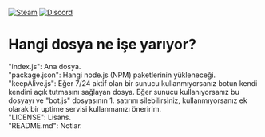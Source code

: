 [![Steam](https://img.shields.io/badge/donate-steam-blue?logo=Steam&style=flat-square)](https://steamcommunity.com/tradeoffer/new/?partner=434566573&token=g789u6Uv)
[![Discord](https://discord.com/api/guilds/817779288296128512/widget.png)](https://discord.gg/fJGtmKbuQB)
  
# Hangi dosya ne işe yarıyor?  
"index.js": Ana dosya.  
"package.json": Hangi node.js (NPM) paketlerinin yükleneceği.  
"keepAlive.js": Eğer 7/24 aktif olan bir sunucu kullanmıyorsanız botun kendi kendini açık tutmasını sağlayan dosya. Eğer sunucu kullanıyorsanız bu dosyayı ve "bot.js" dosyasının 1. satırını silebilirsiniz, kullanmıyorsanız ek olarak bir uptime servisi kullanmanızı öneririm.  
"LICENSE": Lisans.  
"README.md": Notlar.
